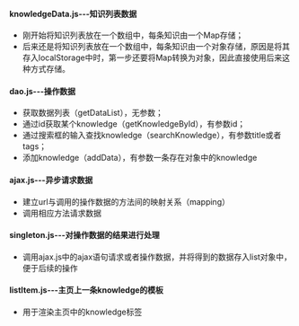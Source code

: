 #### knowledgeData.js---知识列表数据

- 刚开始将知识列表放在一个数组中，每条知识由一个Map存储；
- 后来还是将知识列表放在一个数组中，每条知识由一个对象存储，原因是将其存入localStorage中时，第一步还要将Map转换为对象，因此直接使用后来这种方式存储。

#### dao.js---操作数据
- 获取数据列表（getDataList），无参数；
- 通过id获取某个knowledge（getKnowledgeById），有参数id；
- 通过搜索框的输入查找knowledge（searchKnowledge），有参数title或者tags；
- 添加knowledge（addData），有参数一条存在对象中的knowledge

#### ajax.js---异步请求数据
- 建立url与调用的操作数据的方法间的映射关系（mapping）
- 调用相应方法请求数据

#### singleton.js---对操作数据的结果进行处理
- 调用ajax.js中的ajax语句请求或者操作数据，并将得到的数据存入list对象中，便于后续的操作

#### listItem.js---主页上一条knowledge的模板
- 用于渲染主页中的knowledge标签


